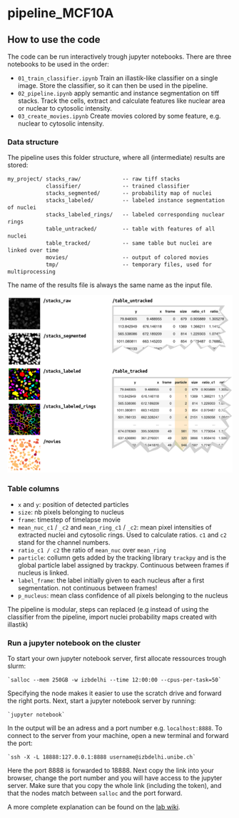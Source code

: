 # pipeline_MCF10A

## How to use the code
The code can be run interactively trough jupyter notebooks. There are three notebooks to be used in the order:
* `01_train_classifier.ipynb` Train an illastik-like classifier on a single image. Store the classifier, so it can then be used in the pipeline.
* `02_pipeline.ipynb` apply semantic and instance segmentation on tiff stacks. Track the cells, extract and calculate features like nuclear area or nuclear to cytosolic intensity.
* `03_create_movies.ipynb` Create movies colored by some feature, e.g. nuclear to cytosolic intensity.

### Data structure
The pipeline uses this folder structure, where all (intermediate) results are stored:
```
my_project/ stacks_raw/             -- raw tiff stacks
            classifier/             -- trained classifier
            stacks_segmented/       -- probability map of nuclei
            stacks_labeled/         -- labeled instance segmentation of nuclei
            stacks_labeled_rings/   -- labeled corresponding nuclear rings
            table_untracked/        -- table with features of all nuclei
            table_tracked/          -- same table but nuclei are linked over time
            movies/                 -- output of colored movies
            tmp/                    -- temporary files, used for multiprocessing
```
The name of the results file is always the same name as the input file.

![Overview of all output files](/readme_figures/overview.png)

### Table columns
- `x` and `y`: position of detected particles
- `size`: nb pixels belonging to nucleus
- `frame`: timestep of timelapse movie
- `mean_nuc_c1` / `_c2` and `mean_ring_c1` / `_c2`: mean pixel intensities of extracted nuclei and cytosolic rings. Used to calculate ratios. `c1` and `c2` stand for the channel numbers.
- `ratio_c1 / c2` the  ratio of `mean_nuc` over `mean_ring`
- `particle`: collumn gets added by the tracking library `trackpy` and is the global particle label assigned by trackpy. Continuous between frames if nucleus is linked.
- `label_frame`: the label initially given to each nucleus after a first segmentation. not continuous between frames!
- `p_nucleus`: mean class confidence of all pixels belonging to the nucleus

The pipeline is modular, steps can replaced (e.g instead of using the classifier from the pipeline, import nuclei probability maps created with illastik)

### Run a jupyter notebook on the cluster
To start your own jupyter notebook server, first allocate ressources trough slurm:

    `salloc --mem 250GB -w izbdelhi --time 12:00:00 --cpus-per-task=50`
Specifying the node makes it easier to use the scratch drive and forward the right ports. 
Next, start a jupyter notebook server by running:

    `jupyter notebook`

In the output will be an adress and a port number e.g. `localhost:8888`. To connect to the server from your machine, open a new terminal and forward the port:

    `ssh -X -L 18888:127.0.0.1:8888 username@izbdelhi.unibe.ch`

Here the port 8888 is forwarded to 18888.
Next copy the link into your browser, change the port number and you will have access to the jupyter server.
Make sure that you copy the whole link (including the token), and that the nodes match between `salloc` and the port forward.

A more complete explanation can be found on the [lab wiki](http://pertzlab.unibe.ch/doku.php?id=wiki:other_software). 

